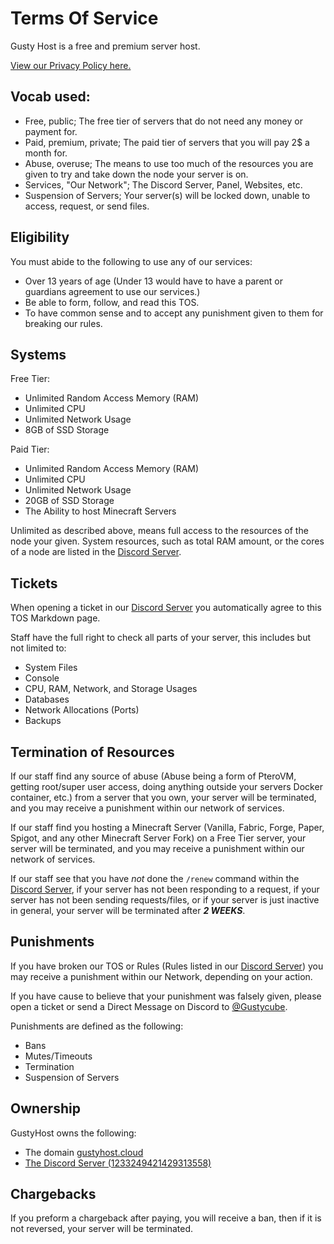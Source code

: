 # Terms Of Service
Gusty Host is a free and premium server host. 

[View our Privacy Policy here.](privacy-policy.md)

## Vocab used:
* Free, public; The free tier of servers that do not need any money or payment for. 
* Paid, premium, private; The paid tier of servers that you will pay 2$ a month for.
* Abuse, overuse; The means to use too much of the resources you are given to try and take down the node your server is on.
* Services, "Our Network"; The Discord Server, Panel, Websites, etc.
* Suspension of Servers; Your server(s) will be locked down, unable to access, request, or send files.

## Eligibility
You must abide to the following to use any of our services:

* Over 13 years of age (Under 13 would have to have a parent or guardians agreement to use our services.)
* Be able to form, follow, and read this TOS.
* To have common sense and to accept any punishment given to them for breaking our rules.

## Systems
Free Tier:
* Unlimited Random Access Memory (RAM)
* Unlimited CPU
* Unlimited Network Usage
* 8GB of SSD Storage

Paid Tier:
* Unlimited Random Access Memory (RAM)
* Unlimited CPU
* Unlimited Network Usage
* 20GB of SSD Storage
* The Ability to host Minecraft Servers

Unlimited as described above, means full access to the resources of the node your given. System resources, such as total RAM amount, or the cores of a node are listed in the [Discord Server](https://discord.gg/serverhost).
## Tickets
When opening a ticket in our [Discord Server](https://discord.gg/serverhost) you automatically agree to this TOS Markdown page.

Staff have the full right to check all parts of your server, this includes but not limited to:
* System Files
* Console
* CPU, RAM, Network, and Storage Usages
* Databases
* Network Allocations (Ports)
* Backups

## Termination of Resources
If our staff find any source of abuse (Abuse being a form of PteroVM, getting root/super user access, doing anything outside your servers Docker container, etc.) from a server that you own, your server will be terminated, and you may receive a punishment within our network of services.

If our staff find you hosting a Minecraft Server (Vanilla, Fabric, Forge, Paper, Spigot, and any other Minecraft Server Fork) on a Free Tier server, your server will be terminated, and you may receive a punishment within our network of services.

If our staff see that you have *not* done the `/renew` command within the [Discord Server](https://discord.gg/serverhost), if your server has not been responding to a request, if your server has not been sending requests/files, or if your server is just inactive in general, your server will be terminated after ***2 WEEKS***.

## Punishments
If you have broken our TOS or Rules (Rules listed in our [Discord Server](https://discord.gg/serverhost)) you may receive a punishment within our Network, depending on your action.

If you have cause to believe that your punishment was falsely given, please open a ticket or send a Direct Message on Discord to [@Gustycube](https://discord.com/users/1162498330908180500).

Punishments are defined as the following:
* Bans
* Mutes/Timeouts
* Termination
* Suspension of Servers

## Ownership

GustyHost owns the following:
* The domain [gustyhost.cloud](https://gustyhost.cloud)
* [The Discord Server (1233249421429313558)](https://discord.gg/serverhost)

## Chargebacks
If you preform a chargeback after paying, you will receive a ban, then if it is not reversed, your server will be terminated.
